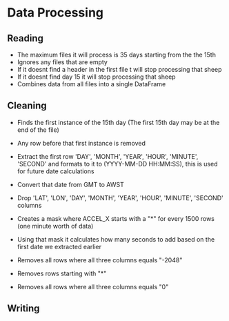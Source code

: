 # Data Processing

## Reading

- The maximum files it will process is 35 days starting from the the 15th
- Ignores any files that are empty
- If it doesnt find a header in the first file t will stop processing that sheep
- If it doesnt find day 15 it will stop processing that sheep
- Combines data from all files into a single DataFrame

## Cleaning

- Finds the first instance of the 15th day (The first 15th day may be at the end of the file)
- Any row before that first instance is removed

- Extract the first row 'DAY', 'MONTH', 'YEAR', 'HOUR', 'MINUTE', 'SECOND' and formats to it to (YYYY-MM-DD HH:MM:SS), this is used for future date calculations
- Convert that date from GMT to AWST

- Drop 'LAT', 'LON', 'DAY', 'MONTH', 'YEAR', 'HOUR', 'MINUTE', 'SECOND' columns

- Creates a mask where ACCEL_X starts with a "\*" for every 1500 rows (one minute worth of data)
- Using that mask it calculates how many seconds to add based on the first date we extracted earlier

- Removes all rows where all three columns equals "-2048"

- Removes rows starting with "\*"
- Removes all rows where all three columns equals "0"

## Writing
